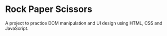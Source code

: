 # Rock Paper Scissors

A project to practice DOM manipulation and UI design using HTML, CSS and JavaScript.